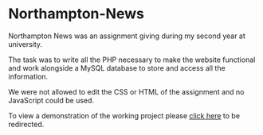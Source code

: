 # Northampton-News
Northampton News was an assignment giving during my second year at university.

The task was to write all the PHP necessary to make the website functional and work alongside a MySQL database to store and access
all the information.

We were not allowed to edit the CSS or HTML of the assignment and no JavaScript could be used.

To view a demonstration of the working project please [click here](https://www.youtube.com/watch?v=d3bvX71D_Ic) to be redirected.
